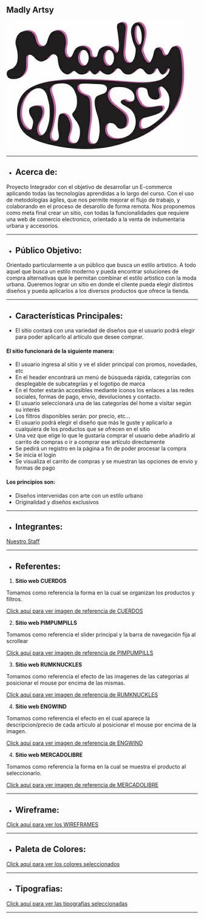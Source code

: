 ## Madly Artsy

![logo](https://raw.githubusercontent.com/SebastianRaiquenParisi/proyectoIntegradorEquipo12/main/MAQUETADO/public/images/logo-1.jpeg)

-------------------

+ ##  __Acerca de:__

Proyecto Integrador con el objetivo de desarrollar un E-commerce aplicando todas las tecnologías aprendidas a lo largo del curso. Con el uso de metodologías ágiles, que nos permite mejorar el flujo de trabajo, y colaborando en el proceso de desarollo de forma remota.
Nos proponemos como meta final crear un sitio, con todas la funcionalidades que requiere una web de comercio electronico, orientado a la venta de indumentaria urbana y accesorios.

------------------------

+ ##  __Público Objetivo:__

Orientado particularmente a un público que busca un estilo artistico. 
A todo aquel que busca un estilo moderno y pueda encontrar soluciones de compra alternativas que le permitan combinar el estilo artistico con la moda urbana.
Queremos lograr un sitio en donde el cliente pueda elegir distintos diseños y pueda aplicarlos a los diversos productos que ofrece la tienda.



------------------------

+ ##  __Características Principales:__

* El sitio contará con una variedad de diseños que el usuario podrá elegir para poder aplicarlo al artículo que desee comprar.

#### El sitio funcionará de la siguiente manera:

- El usuario ingresa al sitio y ve el slider principal con promos, novedades, etc
- En el header encontrará un menú de búsqueda rápida, categorías con desplegable de subcategrías y el logotipo de marca
- En el footer estarán accesibles mediante íconos los enlaces a las redes sociales, formas de pago, envío, devoluciones y contacto.
- El usuario seleccionará una de las categorías del home a visitar según su interés
- Los filtros disponibles serán: por precio, etc...
- El usuario podrá elegir el diseño que más le guste y aplicarlo a cualquiera de los productos que se ofrecen en el sitio
- Una vez que elige lo que le gustaría comprar el usuario debe añadirlo al carrito de compras o ir a comprar ese artículo directamente
- Se pedirá un registro en la página a fin de poder procesar la compra
- Se inicia el login
- Se visualiza el carrito de compras y se muestran las opciones de envío y formas de pago

#### Los principios son:

* Diseños intervenidas con arte con un estilo urbano
* Originalidad y diseños exclusivos

--------------------
    
+ ##  __Integrantes:__

[Nuestro Staff](https://github.com/SebastianRaiquenParisi/proyectoIntegradorEquipo12/blob/main/NUESTROSTAFF.MD)

--------------

+ ##  __Referentes:__

1. __Sitio web CUERDOS__

 Tomamos como referencia la forma en la cual se organizan los productos y filtros.

[Click aquí para ver imagen de referencia de CUERDOS](https://raw.githubusercontent.com/SebastianRaiquenParisi/proyectoIntegradorEquipo12/main/Dise%C3%B1o/imagenes/cuerdos.PNG)

2. __Sitio web PIMPUMPILLS__

 Tomamos como referencia el slider principal y la barra de navegación fija al scrollear

[Click aquí para ver imagen de referencia de PIMPUMPILLS](https://raw.githubusercontent.com/SebastianRaiquenParisi/proyectoIntegradorEquipo12/main/Dise%C3%B1o/imagenes/pimpumpills.PNG)

3. __Sitio web RUMKNUCKLES__

 Tomamos como referencia el efecto de las imagenes de las categorias al posicionar el mouse por encima de las mismas.

[Click aquí para ver imagen de referencia de RUMKNUCKLES](https://raw.githubusercontent.com/SebastianRaiquenParisi/proyectoIntegradorEquipo12/main/Dise%C3%B1o/imagenes/rumknuckles.png)

4. __Sitio web ENGWIND__

 Tomamos como referencia el efecto en el cual aparece la descripcion/precio de cada articulo al posicionar el mouse por encima de la imagen.

[Click aquí para ver imagen de referencia de ENGWIND](https://raw.githubusercontent.com/SebastianRaiquenParisi/proyectoIntegradorEquipo12/main/Dise%C3%B1o/imagenes/engwind.png)

4. __Sitio web MERCADOLIBRE__

 Tomamos como referencia la forma en la cual se muestra el producto al seleccionarlo.

[Click aquí para ver imagen de referencia de MERCADOLIBRE](https://raw.githubusercontent.com/SebastianRaiquenParisi/proyectoIntegradorEquipo12/main/Dise%C3%B1o/imagenes/Mercadolibre.PNG)


------------------

+ ##  __Wireframe:__

[Click aquí para ver los WIREFRAMES](Wireframe/WIREFRAME.MD)

---------------

+ ##  __Paleta de Colores:__

[Click aquí para ver los colores seleccionados](Dise%C3%B1o/Colores.md)

---------------

+ ##  __Tipografias:__

[Click aquí para ver las tipografias seleccionadas](Dise%C3%B1o/Tipografia.md)

---------------
